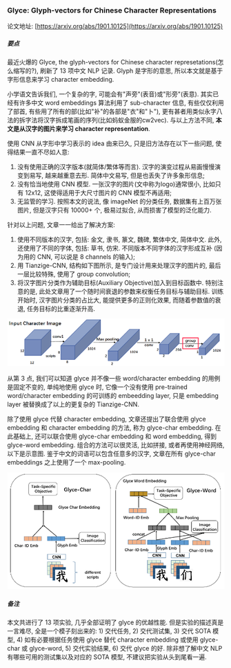 ### Glyce: Glyph-vectors for Chinese Character Representations

论文地址: [https://arxiv.org/abs/1901.10125](https://arxiv.org/abs/1901.10125)

##### 要点

最近火爆的 Glyce, the glyph-vectors for Chinese character represetations(怎么缩写的?), 刷新了 13 项中文 NLP 记录. Glyph 是字形的意思, 所以本文就是基于字形信息来学习 character embedding.

小学语文告诉我们, 一个复杂的字, 可能会有"声旁"(表音)或"形旁"(表意). 其实已经有许多中文 word embeddings 算法利用了 sub-character 信息, 有些仅仅利用了部首, 有些用了所有的部(比如"补"的各部是"衣"和"卜"), 更有甚者用类似永字八法的拆字法将汉字拆成笔画的序列(比如蚂蚁金服的cw2vec). 与以上方法不同, **本文是从汉字的图片来学习 character representation**.

使用 CNN 从字形中学习表示的 idea 由来已久, 只是旧方法存在以下一些问题, 使得结果一直不尽如人意:

1. 没有使用正确的汉字版本(就简体/繁体等而言). 汉字的演变过程从易画慢慢演变到易写, 越来越重意去形. 简体中文易写, 但是也丢失了许多象形信息;
2. 没有恰当地使用 CNN 模型. 一张汉字的图片(文中称为logo)通常很小, 比如只有 12x12, 这使得适用于大尺寸图片的 CNN 模型不再适用;
3. 无监管的学习. 按照本文的说法, 像 imageNet 的分类任务, 数据集有上百万张图片, 但是汉字只有 10000+ 个, 极易过拟合, 从而损害了模型的泛化能力.

针对以上问题, 文章一一给出了解决方案:

1. 使用不同版本的汉字, 包括: 金文, 隶书, 篆文, 魏碑, 繁体中文, 简体中文. 此外, 还使用了不同的字体, 包括: 草书, 仿宋. 不同版本不同字体的汉字形成互补 (因为用的 CNN, 可以说是 8 channels 的输入);
2. 用 Tianzige-CNN, 结构如下图所示, 是专门设计用来处理汉字的图片的, 最后一层比较特殊, 使用了 group convolution;
3. 将汉字图片分类作为辅助目标(Auxiliary Objective)加入到目标函数中. 特别注意的是, 此处文章用了一个随时间衰退的参数来权衡任务目标与辅助目标. 训练开始时, 汉字图片分类的占比大, 能提供更多的正则化效果, 而随着参数值的衰退, 任务目标的比重逐渐升高.

![tianzige-cnn.png](../../img/201901/tianzige-cnn.png)

从第 3 点, 我们可以知道 glyce 并不像一些 word/character embedding 的用例是固定不变的, 单纯地使用 glyce 时, 它像一个没有使用 pre-trained word/character embedding 的可训练的 embeedding layer, 只是 embedding layer 被替换成了以上的更复杂的 Tianzige-CNN.

除了使用 glyce 代替 character embedding, 文章还提出了联合使用 glyce embedding 和 character embedding 的方法, 称为 glyce-char embedding. 在此基础上, 还可以联合使用 glyce-char embedding 和 word embedding, 得到 glyce-word embedding. 组合的方法可以很灵活, 比如拼接, 或者再使用神经网络, 以下是示意图. 鉴于中文的词语可以包含任意多的汉字, 文章在所有 glyce-char embeddings 之上使用了一个 max-pooling.

![glyce_char_word.png](../../img/201901/glyce_char_word.png)

##### 备注

本文共进行了 13 项实验, 几乎全部证明了 glyce 的优越性能. 但是实验的描述真是一言难尽, 全是一个模子刻出来的: 1) 交代任务, 2) 交代测试集, 3) 交代 SOTA 模型, 4) 如有必要根据任务使用 glyce 替代 character embedding 或使用 glyce-char 或 glyce-word, 5) 交代实验结果, 6) 交代 glyce 的好. 除非想了解中文 NLP 有哪些可用的测试集以及对应的 SOTA 模型, 不建议把实验从头到尾看一遍.
